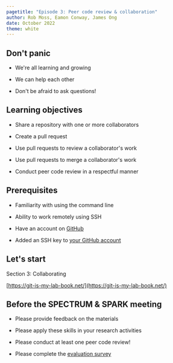 ```yaml
---
pagetitle: "Episode 3: Peer code review & collaboration"
author: Rob Moss, Eamon Conway, James Ong
date: October 2022
theme: white
---
```


## Don't panic

- We're all learning and growing

- We can help each other

- Don't be afraid to ask questions!

## Learning objectives

- Share a repository with one or more collaborators

- Create a pull request

- Use pull requests to review a collaborator's work

- Use pull requests to merge a collaborator's work

- Conduct peer code review in a respectful manner

## Prerequisites

- Familiarity with using the command line

- Ability to work remotely using SSH

- Have an account on [GitHub](https://www.github.com/)

- Added an SSH key to [your GitHub account](https://docs.github.com/en/authentication/connecting-to-github-with-ssh/adding-a-new-ssh-key-to-your-github-account)

## Let's start

Section 3: Collaborating

[https://git-is-my-lab-book.net/](https://git-is-my-lab-book.net/)

## Before the SPECTRUM & SPARK meeting

- Please provide feedback on the materials

- Please apply these skills in your research activities

- Please conduct at least one peer code review!

- Please complete the [evaluation survey](https://melbourneuni.au1.qualtrics.com/jfe/form/SV_d40vkKdkEaRZT4G)
